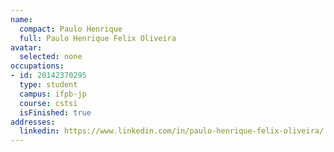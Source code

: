```yaml
---
name:
  compact: Paulo Henrique
  full: Paulo Henrique Felix Oliveira
avatar:
  selected: none
occupations:
- id: 20142370295
  type: student
  campus: ifpb-jp
  course: cstsi
  isFinished: true
addresses:
  linkedin: https://www.linkedin.com/in/paulo-henrique-felix-oliveira/
---
```

